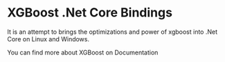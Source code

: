 # XGBoost .Net Core Bindings

It is an attempt to brings the optimizations and power of xgboost into .Net Core on Linux and Windows.

You can find more about XGBoost on Documentation
